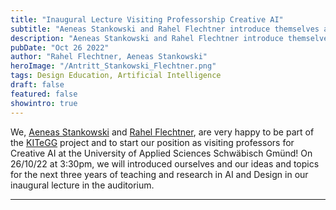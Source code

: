 ```yaml
---
title: "Inaugural Lecture Visiting Professorship Creative AI"
subtitle: "Aeneas Stankowski and Rahel Flechtner introduce themselves and their work."
description: "Aeneas Stankowski and Rahel Flechtner introduce themselves and their ideas and topics for the next three years of teaching and research in AI and design."
pubDate: "Oct 26 2022"
author: "Rahel Flechtner, Aeneas Stankowski"
heroImage: "/Antritt_Stankowski_Flechtner.png"
tags: Design Education, Artificial Intelligence
draft: false
featured: false
showintro: true
---
```


We, [Aeneas Stankowski](https://ai-d-lab.github.io/team/astankowski/) and [Rahel Flechtner](https://ai-d-lab.github.io/team/rflechtner/), are very happy to be part of the [KITeGG](https://gestaltung.ai/#/) project and to start our position as visiting professors for Creative AI at the University of Applied Sciences Schwäbisch Gmünd! On 26/10/22 at 3:30pm, we will introduced ourselves and our ideas and topics for the next three years of teaching and research in AI and Design in our inaugural lecture in the auditorium.

---
